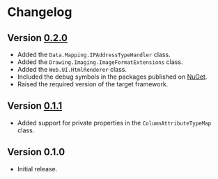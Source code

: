 # Changelog

## Version [0.2.0](https://github.com/cedx/core.net/compare/v0.1.1...v0.2.0)
- Added the `Data.Mapping.IPAddressTypeHandler` class.
- Added the `Drawing.Imaging.ImageFormatExtensions` class.
- Added the `Web.UI.HtmlRenderer` class.
- Included the debug symbols in the packages published on [NuGet](https://www.nuget.org).
- Raised the required version of the target framework.

## Version [0.1.1](https://github.com/cedx/core.net/compare/v0.1.0...v0.1.1)
- Added support for private properties in the `ColumnAttributeTypeMap` class.

## Version 0.1.0
- Initial release.

